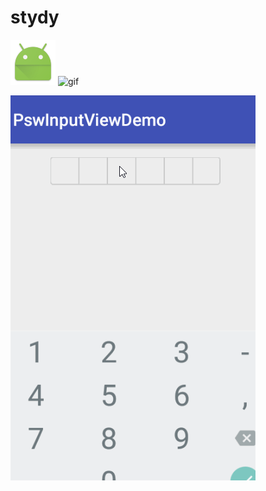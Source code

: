 # stydy


![gif](https://raw.githubusercontent.com/xiaotianzhen/stydy/master/menu/src/main/res/mipmap-hdpi/ic_launcher.png)
![gif](https://raw.githubusercontent.com/xiaotianzhen/stydy/master/pic/device-clock.gif)

 ![](pic/hello.gif)

